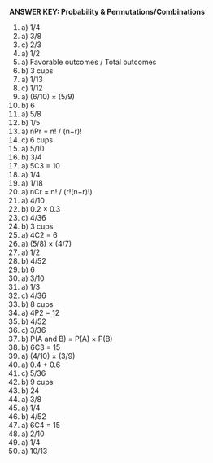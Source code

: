 **ANSWER KEY: Probability & Permutations/Combinations**

1. a) 1/4
2. a) 3/8
3. c) 2/3
4. a) 1/2
5. a) Favorable outcomes / Total outcomes
6. b) 3 cups
7. a) 1/13
8. c) 1/12
9. a) (6/10) × (5/9)
10. b) 6
11. a) 5/8
12. b) 1/5
13. a) nPr = n! / (n−r)!
14. c) 6 cups
15. a) 5/10
16. b) 3/4
17. a) 5C3 = 10
18. a) 1/4
19. a) 1/18
20. a) nCr = n! / (r!(n−r)!)
21. a) 4/10
22. b) 0.2 × 0.3
23. c) 4/36
24. b) 3 cups
25. a) 4C2 = 6
26. a) (5/8) × (4/7)
27. a) 1/2
28. b) 4/52
29. b) 6
30. a) 3/10
31. a) 1/3
32. c) 4/36
33. b) 8 cups
34. a) 4P2 = 12
35. b) 4/52
36. c) 3/36
37. b) P(A and B) = P(A) × P(B)
38. b) 6C3 = 15
39. a) (4/10) × (3/9)
40. a) 0.4 + 0.6
41. c) 5/36
42. b) 9 cups
43. b) 24
44. a) 3/8
45. a) 1/4
46. b) 4/52
47. a) 6C4 = 15
48. a) 2/10
49. a) 1/4
50. a) 10/13 